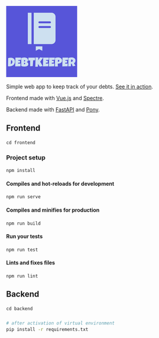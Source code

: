 ![logo](frontend/src/assets/logo192.png)

Simple web app to keep track of your debts. [See it in action](https://tadek.tele.com.pl/debtkeeper/).

Frontend made with [Vue.js](https://vuejs.org/) and [Spectre](https://picturepan2.github.io/spectre/index.html).

Backend made with [FastAPI](https://fastapi.tiangolo.com/) and [Pony](https://ponyorm.com/).

## Frontend

```
cd frontend
```

### Project setup
```
npm install
```

#### Compiles and hot-reloads for development
```
npm run serve
```

#### Compiles and minifies for production
```
npm run build
```

#### Run your tests
```
npm run test
```

#### Lints and fixes files
```
npm run lint
```

## Backend

```
cd backend
```

###
```bash
# after activation of virtual environment
pip install -r requirements.txt
```
